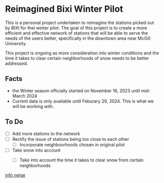 # Reimagined Bixi Winter Pilot
This is a personal project undertaken to reimagine the stations picked out by BIXI for thei winter pilot. The goal of this project is to create a more efficient and effective network of stations that will be able to serve the needs of the users better, specifically in the downtown area near McGill University.

This project is ongoing as more consideration into winter conditions and the time it takes to clear certain neighborhoods of snow needs to be better addressed.

## Facts
- the Winter season officially started on November 16, 2023 until mid-March 2024
- Current data is only available until Feburary 29, 2024. This is what we will be working with.

## To Do
- [ ] Add more stations to the network
- [ ] Rectify the issue of stations being too close to each other
  - [ ] Incorporate neighboorhoods chosen in original pilot
- [ ] Take snow into account
  - [ ] Take into account the time it takes to clear snow from certain neighborhoods


[info neige](http://infoneige.ca)